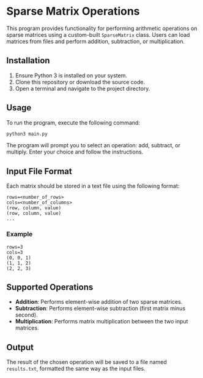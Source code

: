 # Sparse Matrix Operations

This program provides functionality for performing arithmetic operations on sparse matrices using a custom-built `SparseMatrix` class. Users can load matrices from files and perform addition, subtraction, or multiplication.

## Installation

1. Ensure Python 3 is installed on your system.
2. Clone this repository or download the source code.
3. Open a terminal and navigate to the project directory.

## Usage

To run the program, execute the following command:

```bash
python3 main.py
```

The program will prompt you to select an operation: add, subtract, or multiply. Enter your choice and follow the instructions.

## Input File Format

Each matrix should be stored in a text file using the following format:

```
rows=<number_of_rows>
cols=<number_of_columns>
(row, column, value)
(row, column, value)
...
```

### Example

```
rows=3
cols=3
(0, 0, 1)
(1, 1, 2)
(2, 2, 3)
```

## Supported Operations

- **Addition**: Performs element-wise addition of two sparse matrices.
- **Subtraction**: Performs element-wise subtraction (first matrix minus second).
- **Multiplication**: Performs matrix multiplication between the two input matrices.

## Output

The result of the chosen operation will be saved to a file named `results.txt`, formatted the same way as the input files.
